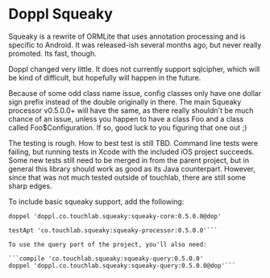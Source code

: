 # Doppl Squeaky

Squeaky is a rewrite of ORMLite that uses annotation processing and is specific to Android. It was
released-ish several months ago, but never really promoted. Its fast, though.

Doppl changed very little. It does not currently support sqlcipher, which will be kind of difficult,
but hopefully will happen in the future.

Because of some odd class name issue, config classes only have one dollar sign prefix instead of
the double originally in there. The main Squeaky processor v0.5.0.0+ will have the same, as there
really shouldn't be much chance of an issue, unless you happen to have a class Foo and
a class called Foo$Configuration. If so, good luck to you figuring that one out ;)

The testing is rough. How to best test is still TBD. Command line tests were failing, but running
tests in Xcode with the included iOS project succeeds. Some new tests still need to be merged in
from the parent project, but in general this library should work as good as its Java counterpart. However,
since that was not much tested outside of touchlab, there are still some sharp edges.

To include basic squeaky support, add the following:

```compile 'co.touchlab.squeaky:squeaky-core:0.5.0.0'
doppel 'doppl.co.touchlab.squeaky:squeaky-core:0.5.0.0@dop'

testApt 'co.touchlab.squeaky:squeaky-processor:0.5.0.0'```

To use the query part of the project, you'll also need:

```compile 'co.touchlab.squeaky:squeaky-query:0.5.0.0'
doppel 'doppl.co.touchlab.squeaky:squeaky-query:0.5.0.0@dop'```
